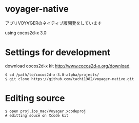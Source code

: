 voyager-native
==============

アプリVOY∀GERのネイティブ版開発をしています

using cocos2d-x 3.0

# Settings for development

download cocos2d-x kit
http://www.cocos2d-x.org/download

```
$ cd /path/to/cocos2d-x-3.0-alpha/projects/
$ git clone https://github.com/tachi1982/voyager-native.git
```

# Editing source

```
$ open proj.ios_mac/Voyager.xcodeproj
# editting souce on Xcode kit
```

